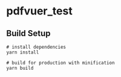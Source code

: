 # pdfvuer_test

## Build Setup

``` 
# install dependencies
yarn install

# build for production with minification
yarn build

